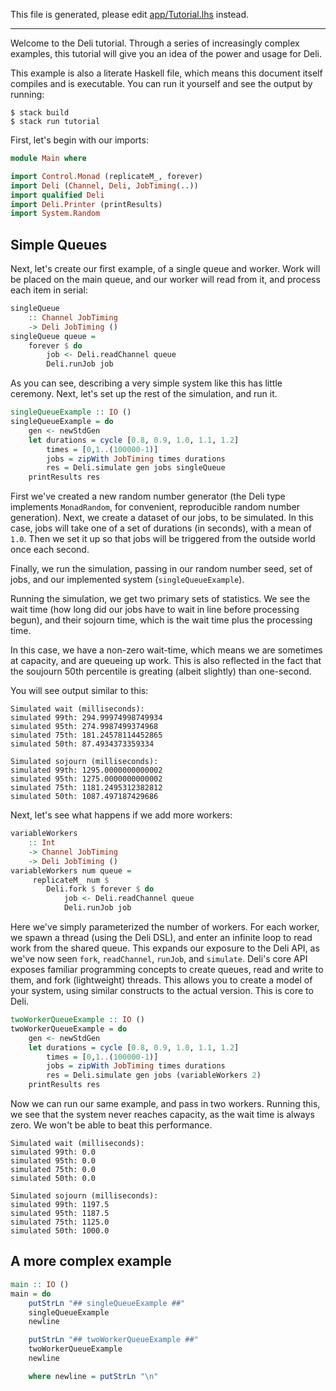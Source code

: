 This file is generated, please edit [app/Tutorial.lhs](../app/Tutorial.lhs) instead.
***
Welcome to the Deli tutorial. Through a series of increasingly complex
examples, this tutorial will give you an idea of the power and usage for
Deli.

This example is also a literate Haskell file, which means this document
itself compiles and is executable. You can run it yourself and see the
output by running:

``` shell
$ stack build
$ stack run tutorial
```

First, let's begin with our imports:

``` haskell
module Main where

import Control.Monad (replicateM_, forever)
import Deli (Channel, Deli, JobTiming(..))
import qualified Deli
import Deli.Printer (printResults)
import System.Random
```

Simple Queues
-------------

Next, let's create our first example, of a single queue and worker. Work
will be placed on the main queue, and our worker will read from it, and
process each item in serial:

``` haskell
singleQueue
    :: Channel JobTiming
    -> Deli JobTiming ()
singleQueue queue =
    forever $ do
        job <- Deli.readChannel queue
        Deli.runJob job
```

As you can see, describing a very simple system like this has little
ceremony. Next, let's set up the rest of the simulation, and run it.

``` haskell
singleQueueExample :: IO ()
singleQueueExample = do
    gen <- newStdGen
    let durations = cycle [0.8, 0.9, 1.0, 1.1, 1.2]
        times = [0,1..(100000-1)]
        jobs = zipWith JobTiming times durations
        res = Deli.simulate gen jobs singleQueue
    printResults res
```

First we've created a new random number generator (the Deli type
implements `MonadRandom`, for convenient, reproducible random number
generation). Next, we create a dataset of our jobs, to be simulated. In
this case, jobs will take one of a set of durations (in seconds), with a
mean of `1.0`. Then we set it up so that jobs will be triggered from the
outside world once each second.

Finally, we run the simulation, passing in our random number seed, set
of jobs, and our implemented system (`singleQueueExample`).

Running the simulation, we get two primary sets of statistics. We see
the wait time (how long did our jobs have to wait in line before
processing begun), and their sojourn time, which is the wait time plus
the processing time.

In this case, we have a non-zero wait-time, which means we are sometimes
at capacity, and are queueing up work. This is also reflected in the
fact that the soujourn 50th percentile is greating (albeit slightly)
than one-second.

You will see output similar to this:

``` shell
Simulated wait (milliseconds):
simulated 99th: 294.99974998749934
simulated 95th: 274.9987499374968
simulated 75th: 181.24578114452865
simulated 50th: 87.4934373359334

Simulated sojourn (milliseconds):
simulated 99th: 1295.0000000000002
simulated 95th: 1275.0000000000002
simulated 75th: 1181.2495312382812
simulated 50th: 1087.497187429686
```

Next, let's see what happens if we add more workers:

``` haskell
variableWorkers
    :: Int
    -> Channel JobTiming
    -> Deli JobTiming ()
variableWorkers num queue =
     replicateM_ num $
        Deli.fork $ forever $ do
            job <- Deli.readChannel queue
            Deli.runJob job
```

Here we've simply parameterized the number of workers. For each worker,
we spawn a thread (using the Deli DSL), and enter an infinite loop to
read work from the shared queue. This expands our exposure to the Deli
API, as we've now seen `fork`, `readChannel`, `runJob`, and `simulate`.
Deli's core API exposes familiar programming concepts to create queues,
read and write to them, and fork (lightweight) threads. This allows you
to create a model of your system, using similar constructs to the actual
version. This is core to Deli.

``` haskell
twoWorkerQueueExample :: IO ()
twoWorkerQueueExample = do
    gen <- newStdGen
    let durations = cycle [0.8, 0.9, 1.0, 1.1, 1.2]
        times = [0,1..(100000-1)]
        jobs = zipWith JobTiming times durations
        res = Deli.simulate gen jobs (variableWorkers 2)
    printResults res
```

Now we can run our same example, and pass in two workers. Running this,
we see that the system never reaches capacity, as the wait time is
always zero. We won't be able to beat this performance.

    Simulated wait (milliseconds):
    simulated 99th: 0.0
    simulated 95th: 0.0
    simulated 75th: 0.0
    simulated 50th: 0.0

    Simulated sojourn (milliseconds):
    simulated 99th: 1197.5
    simulated 95th: 1187.5
    simulated 75th: 1125.0
    simulated 50th: 1000.0

A more complex example
----------------------

``` haskell
main :: IO ()
main = do
    putStrLn "## singleQueueExample ##"
    singleQueueExample
    newline

    putStrLn "## twoWorkerQueueExample ##"
    twoWorkerQueueExample
    newline

    where newline = putStrLn "\n"
```